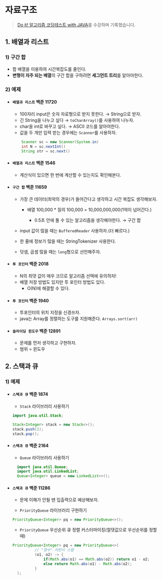 # 자료구조

> [Do it! 알고리즘 코딩테스트 with JAVA](https://inf.run/yax9)를 수강하며 기록했습니다.

## 1. 배열과 리스트

### 1) 구간 합

- 합 배열을 이용하여 시간복잡도를 줄인다.
- **변형이 자주 되는 배열**의 구간 합을 구하려면 **세그먼트 트리**를 알아야한다.

### 2) 예제

- #### `배열과 리스트` 백준 11720

  - 100자리 input은 숫자 자료형으로 받지 못한다. → String으로 받자.
  - 긴 String을 나누고 싶다 → `toCharArray()`를 사용하여 나누자.
  - char을 int로 바꾸고 싶다. → ASCII 코드를 알아야한다.
  - 값을 두 개만 입력 받는 경우에는 `Scanner`를 사용하자.

  ```java
      Scanner sc = new Scanner(System.in)
      int N = sc.nextInt()
      String str = sc.next()
  ```

- #### `배열과 리스트` 백준 1546

  - 계산식이 있으면 한 번에 계산할 수 있는지도 확인해본다.

- #### `구간 합` 백준 11659

  - 가장 큰 데이터(최악의 경우)가 들어간다고 생각하고 시간 복잡도 생각해보자.

    - 배열 100,000 \* 질의 100,000 = 10,000,000,000(1억이 넘어간다.)

      - 0.5초 안에 풀 수 있는 알고리즘을 생각해야한다. → 구간 합

  - input 값이 많을 때는 `BufferedReader` 사용하자.(더 빠르다.)
  - 한 줄에 정보가 많을 때는 StringTokenizer 사용한다.
  - 덧셈, 곱셈 많을 때는 `long`형으로 선언해주자.

- #### `투 포인터` 백준 2018

  - N의 최댓 값이 매우 크므로 알고리즘 선택에 유의하자!
  - 배열 저장 방법도 있지만 투 포인터 방법도 있다.
    - O(N)에 해결할 수 있다.

- #### `투 포인터` 백준 1940

  - 투포인터의 위치 지정을 신경쓰자.
  - java는 Array를 정렬하는 도구를 지원해준다. `Arrays.sort(arr)`

- #### `슬라이딩 윈도우` 백준 12891

  - 문제를 먼저 생각하고 구현하자.
  - 범위 = 윈도우

## 2. 스택과 큐

### 1) 예제

- #### `스택과 큐` 백준 1874

  - `Stack` 라이브러리 사용하기

  ```java
  import java.util.Stack;

  Stack<Integer> stack = new Stack<>();
  stack.push(1);
  stack.pop();
  ```

- #### `스택과 큐` 백준 2164

  - `Queue` 라이브러리 사용하기

  ```java
    import java.util.Queue;
    import java.util.LinkedList;
    Queue<Integer> queue = new LinkedList<>();
  ```

- #### `스택과 큐` 백준 11286

  - 문제 이해가 안될 땐 입출력으로 예상해보자.

  - `PriorityQueue` 라이브러리 구현하기

  ```java
  PriorityQueue<Integer> pq = new PriorityQueue<>();
  ```

  - `PriorityQueue` 우선순위 큐 정렬 커스터마이징(절댓값으로 우선순위를 정할 때)

  ```java
  PriorityQueue<Integer> pq = new PriorityQueue<>(
            // "양수" 리턴시 스왑
            (o1, o2) -> {
                if(Math.abs(o1) == Math.abs(o2)) return o1 - o2;
                else return Math.abs(o1) - Math.abs(o2);
            }
    );
  ```
